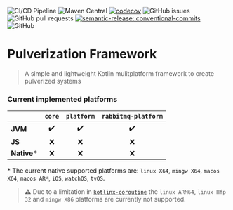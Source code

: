 ![CI/CD Pipeline](https://github.com/nicolasfara/pulverization-framework/actions/workflows/build-and-release.yml/badge.svg)
![Maven Central](https://img.shields.io/maven-central/v/it.nicolasfarabegoli.pulverization-framework/core)
[![codecov](https://codecov.io/gh/nicolasfara/pulverization-framework/branch/master/graph/badge.svg?token=L3NJH26WWJ)](https://codecov.io/gh/nicolasfara/pulverization-framework)
![GitHub issues](https://img.shields.io/github/issues/nicolasfara/pulverization-framework)
![GitHub pull requests](https://img.shields.io/github/issues-pr/nicolasfara/pulverization-framework)
[![semantic-release: conventional-commits](https://img.shields.io/badge/semantic--release-conventional_commits-e10098?logo=semantic-release)](https://github.com/semantic-release/semantic-release)
![GitHub](https://img.shields.io/github/license/nicolasfara/pulverization-framework)

# Pulverization Framework

> A simple and lightweight Kotlin mulitplatform framework to create pulverized systems

### Current implemented platforms

|               | `core`               | `platform`           | `rabbitmq-platform`   |
|---------------|:--------------------:|:--------------------:|:---------------------:|
| **JVM**       | :heavy_check_mark:   | :heavy_check_mark:   | :heavy_check_mark:    |
| **JS**        | :x:                  | :x:                  | :x:                   |
| **Native***   | :x:                  | :x:                  | :x:                   |

\* The current native supported platforms are: `linux X64`, `mingw X64`, `macos X64`, `macos ARM`, `iOS`, `watchOS`, `tvOS`.  

> ⚠️ Due to a limitation in [`kotlinx-coroutine`](https://github.com/Kotlin/kotlinx.coroutines/issues/855) the `linux ARM64`, `linux Hfp 32` and `mingw X86` platforms are currently not supported.
